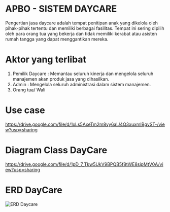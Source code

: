 # APBO - SISTEM DAYCARE
Pengertian jasa daycare adalah tempat penitipan anak yang dikelola oleh pihak-pihak tertentu dan memiliki berbagai fasilitas. Tempat ini sering dipilih oleh para orang tua yang bekerja dan tidak memiliki kerabat atau asisten rumah tangga yang dapat menggantikan mereka. 

# Aktor yang terlibat
1. Pemilik Daycare : Memantau seluruh kinerja dan mengelola seluruh manajemen akan produk jasa yang dihasilkan. 
2. Admin : Mengelola seluruh administrasi dalam sistem manajemen.
3. Orang tua/ Wali

# Use case 
https://drive.google.com/file/d/1xLs5AxeTm2m8vy6alJ4Q3xuxmIBgvST-/view?usp=sharing

# Diagram Class DayCare
https://drive.google.com/file/d/1pD_7_Tkw5UkV9BPQB5f8tWE8sipMtV0A/view?usp=sharing

# ERD DayCare
![ERD Daycare](https://github.com/SULISAFRYANTI/Tugas-Individu-29-Mei-2024/assets/145976767/0a9c027b-8c0d-4546-98aa-dfa5d7101005)
